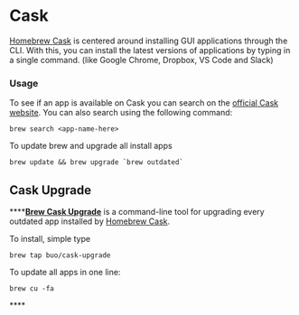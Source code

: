 # Cask

[Homebrew Cask](https://caskroom.github.io/) is centered around installing GUI applications through the CLI. With this, you can install the latest versions of applications by typing in a single command. \(like Google Chrome, Dropbox, VS Code and Slack\)

### Usage

To see if an app is available on Cask you can search on the [official Cask website](https://caskroom.github.io/search). You can also search using the following command:

```text
brew search <app-name-here>
```

To update brew and upgrade all install apps

```text
brew update && brew upgrade `brew outdated`
```

## **Cask Upgrade**

\*\*\*\*[**Brew Cask Upgrade**](https://github.com/buo/homebrew-cask-upgrade) is a command-line tool for upgrading every outdated app installed by [Homebrew Cask](https://caskroom.github.io/).

To install, simple type

```text
brew tap buo/cask-upgrade
```

To update all apps in one line:

```text
brew cu -fa
```

\*\*\*\*

